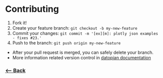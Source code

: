 # Contributing

1.  Fork it!
2.  Create your feature branch: `git checkout -b my-new-feature`
3.  Commit your changes: `git commit -m '[ex][m]: plotly json examples - fixes #23.'`
4.  Push to the branch: `git push origin my-new-feature`

- After your pull request is merged, you can safely delete your branch.
- More information related version control in [datopian documentation](https://playbook.datopian.com/style-guide/version-control/#commit-messages)

### [<-- Back](https://gitlab.com/datopian/experiments/ckan3-js-sdk)
